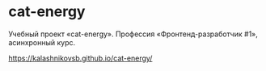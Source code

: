 # cat-energy

Учебный проект «cat-energy». Профессия «Фронтенд-разработчик #1», асинхронный курс.

https://kalashnikovsb.github.io/cat-energy/
